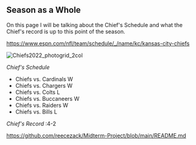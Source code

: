 ## Season as a Whole 

On this page I will be talking about the Chief's Schedule and what the Chief's record is up to this point of the season. 

https://www.espn.com/nfl/team/schedule/_/name/kc/kansas-city-chiefs

![Chiefs2022_photogrid_2col](https://user-images.githubusercontent.com/116388846/197347141-7d4c78a6-5e6a-4280-b653-3bc9ae9c6bad.jpeg)

*Chief's Schedule* 
- Chiefs vs. Cardinals  W
- Chiefs vs. Chargers   W
- Chiefs vs. Colts      L
- Chiefs vs. Buccaneers W
- Chiefs vs. Raiders    W
- Chiefs vs. Bills      L

*Chief's Record*
      :4-2

https://github.com/reecezack/Midterm-Project/blob/main/README.md
